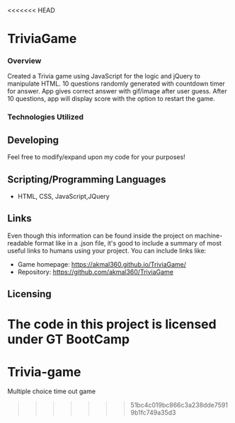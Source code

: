 <<<<<<< HEAD
# TriviaGame

### Overview

Created a Trivia game using JavaScript for the logic and jQuery to manipulate HTML. 10 questions randomly generated with countdown timer for answer.  App gives correct answer with gif/image after user guess.  After 10 questions, app will display score with the option to restart the game. 

### Technologies Utilized 

## Developing

Feel free to modify/expand upon my code for your purposes!


## Scripting/Programming Languages

* HTML, CSS, JavaScript,JQuery

## Links

Even though this information can be found inside the project on machine-readable
format like in a .json file, it's good to include a summary of most useful
links to humans using your project. You can include links like:

- Game homepage: https://akmal360.github.io/TriviaGame/
- Repository: https://github.com/akmal360/TriviaGame

## Licensing

The code in this project is licensed under GT BootCamp 
=======
# Trivia-game
Multiple choice time out game
>>>>>>> 51bc4c019bc866c3a238dde75919b1fc749a35d3
